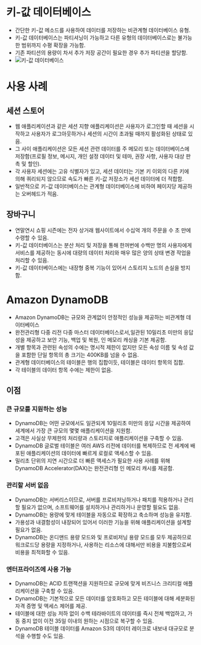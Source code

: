 # 키-값 데이터베이스
- 간단한 키-값 메소드를 사용하여 데이터를 저장하는 비관계형 데이터베이스 유형. 
- 키-값 데이터베이스는 파티셔닝이 가능하고 다른 유형의 데이터베이스로는 불가능한 범위까지 수평 확장을 가능함.
- 기존 파티션의 용량이 차서 추가 저장 공간이 필요한 경우 추가 파티션을 할당함.
- ![키-값 데이터베이스](https://d1.awsstatic.com/product-marketing/DynamoDB/PartitionKey.8dd0530a7f6d66d101f31de30db515564f4cf28a.png)

# 사용 사례
## 세션 스토어
- 웹 애플리케이션과 같은 세션 지향 애플리케이션은 사용자가 로그인할 때 세션을 시작하고 사용자가 로그아웃하거나 세션의 시간이 초과될 때까지 활성화된 상태로 있음. 
- 그 사이 애플리케이션은 모든 세션 관련 데이터를 주 메모리 또는 데이터베이스에 저장함(프로필 정보, 메시지, 개인 설정 데이터 및 테마, 권장 사항, 사용자 대상 판촉 및 할인).
- 각 사용자 세션에는 고유 식별자가 있고, 세션 데이터는 기본 키 이외의 다른 키에 의해 쿼리되지 않으므로 속도가 빠른 키-값 저장소가 세션 데이터에 더 적합함.
-  일반적으로 키-값 데이터베이스는 관계형 데이터베이스에 비하여 페이지당 제공하는 오버헤드가 적음.

## 장바구니
- 연말연시 쇼핑 시즌에는 전자 상거래 웹사이트에서 수십억 개의 주문을 수 초 만에 수령할 수 있음.
- 키-값 데이터베이스는 분산 처리 및 저장을 통해 한꺼번에 수백만 명의 사용자에게 서비스를 제공하는 동시에 대량의 데이터 처리와 매우 많은 양의 상태 변경 작업을 처리할 수 있음.
- 키-값 데이터베이스에는 내장형 중복 기능이 있어서 스토리지 노드의 손실을 방지함.


# Amazon DynamoDB
- Amazon DynamoDB는 규모와 관계없이 안정적인 성능을 제공하는 비관계형 데이터베이스
- 완전관리형 다중 리전 다중 마스터 데이터베이스로서,일관된 10밀리초 미만의 응답성을 제공하고 보안 기능, 백업 및 복원, 인 메모리 캐싱을 기본 제공함.
- 개별 항목과 관련된 속성의 수에는 명시적 제한이 없지만 모든 속성 이름 및 속성 값을 포함한 단일 항목의 총 크기는 400KB를 넘을 수 없음.
- 관계형 데이터베이스의 테이블은 행의 집합이듯, 테이블은 데이터 항목의 집합.
- 각 테이블의 데이터 항목 수에는 제한이 없음.

## 이점
### 큰 규모를 지원하는 성능
- DynamoDB는 어떤 규모에서도 일관되게 10밀리초 미만의 응답 시간을 제공하여 세계에서 가장 큰 규모의 몇몇 애플리케이션을 지원함.
- 고객은 사실상 무제한의 처리량과 스토리지로 애플리케이션을 구축할 수 있음.
- DynamoDB 글로벌 테이블은 여러 AWS 리전에 데이터를 복제하므로 전 세계에 배포된 애플리케이션의 데이터에 빠르게 로컬로 액세스할 수 있음.
- 밀리초 단위의 지연 시간으로 더 빠른 액세스가 필요한 사용 사례를 위해 DynamoDB Accelerator(DAX)는 완전관리형 인 메모리 캐시를 제공함.

### 관리할 서버 없음
- DynamoDB는 서버리스이므로, 서버를 프로비저닝하거나 패치를 적용하거나 관리할 필요가 없으며, 소프트웨어를 설치하거나 관리하거나 운영할 필요도 없음.
- DynamoDB는 용량에 맞게 테이블을 자동으로 확장하고 축소하며 성능을 유지함.
- 가용성과 내결함성이 내장되어 있어서 이러한 기능을 위해 애플리케이션을 설계할 필요가 없음.
- DynamoDB는 온디맨드 용량 모드와 및 프로비저닝 용량 모드를 모두 제공하므로 워크로드당 용량을 지정하거나, 사용하는 리소스에 대해서만 비용을 지불함으로써 비용을 최적화할 수 있음.

### 엔터프라이즈에 사용 가능
- DynamoDB는 ACID 트랜잭션을 지원하므로 규모에 맞게 비즈니스 크리티컬 애플리케이션을 구축할 수 있음.
- DynamoDB는 기본적으로 모든 데이터를 암호화하고 모든 테이블에 대해 세분화된 자격 증명 및 액세스 제어를 제공.
- 테이블에 대한 성능 저하 없이 수백 테라바이트의 데이터를 즉시 전체 백업하고, 가동 중지 없이 이전 35일 이내의 원하는 시점으로 복구할 수 있음.
- DynamoDB 테이블 데이터를 Amazon S3의 데이터 레이크로 내보내 대규모로 분석을 수행할 수도 있음.